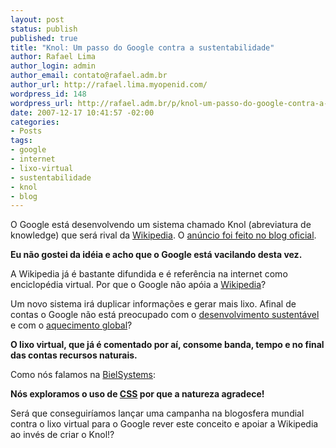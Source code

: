 ```yaml
--- 
layout: post
status: publish
published: true
title: "Knol: Um passo do Google contra a sustentabilidade"
author: Rafael Lima
author_login: admin
author_email: contato@rafael.adm.br
author_url: http://rafael.lima.myopenid.com/
wordpress_id: 148
wordpress_url: http://rafael.adm.br/p/knol-um-passo-do-google-contra-a-sustentabilidade/
date: 2007-12-17 10:41:57 -02:00
categories: 
- Posts
tags: 
- google
- internet
- lixo-virtual
- sustentabilidade
- knol
- blog
---
```

O Google está desenvolvendo um sistema chamado Knol (abreviatura de knowledge) que será rival da <a href="http://wikipedia.org">Wikipedia</a>. O <a href="http://googleblog.blogspot.com/2007/12/encouraging-people-to-contribute.html">anúncio foi feito no blog oficial</a>.

<strong>Eu não gostei da idéia e acho que o Google está vacilando desta vez.</strong>

A Wikipedia já é bastante difundida e é referência na internet como enciclopédia virtual. Por que o Google não apóia a <a href="http://wikipedia.org">Wikipedia</a>?

Um novo sistema irá duplicar informações e gerar mais lixo. Afinal de contas o Google não está preocupado com o <a href="http://googlebrasilblog.blogspot.com/2007/11/em-busca-de-mais-recursos-sustentveis.html">desenvolvimento sustentável</a> e com o <a href="http://googlebrasilblog.blogspot.com/2007/10/cincia-e-tecnologia-podem-restabelecer.html">aquecimento global</a>?

<strong>O lixo virtual, que já é comentado por aí, consome banda, tempo e no final das contas recursos naturais.</strong>

Como nós falamos na <a href="http://bielsystems.com.br">BielSystems</a>:

<strong>Nós exploramos o uso de <a href="http://en.wikipedia.org/wiki/Cascading_Style_Sheets">CSS</a> por que a natureza agradece!</strong>

Será que conseguiríamos lançar uma campanha na blogosfera mundial contra o lixo virtual para o Google rever este conceito e apoiar a Wikipedia ao invés de criar o Knol!?
